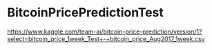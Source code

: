# BitcoinPricePredictionTest

https://www.kaggle.com/team-ai/bitcoin-price-prediction/version/1?select=bitcoin_price_1week_Test+-+bitcoin_price_Aug2017_1week.csv
